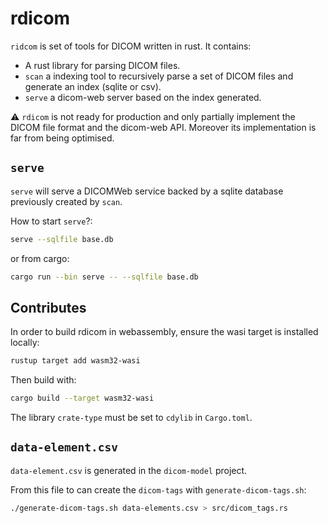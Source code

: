 # rdicom

`ridcom` is set of tools for DICOM written in rust. It contains:
- A rust library for parsing DICOM files.
- `scan` a indexing tool to recursively parse a set of DICOM files and generate an index (sqlite or csv).
- `serve` a dicom-web server based on the index generated.

⚠️ `rdicom` is not ready for production and only partially implement the DICOM
file format and the dicom-web API. Moreover its implementation is far from being
optimised.

## `serve`

`serve` will serve a DICOMWeb service backed by a sqlite database previously created
by `scan`.

How to start `serve`?:
```bash
serve --sqlfile base.db
```

or from cargo:
```bash
cargo run --bin serve -- --sqlfile base.db
```

## Contributes

In order to build rdicom in webassembly, ensure the wasi target is installed locally:
```bash
rustup target add wasm32-wasi
```

Then build with:
```bash
cargo build --target wasm32-wasi
```

The library `crate-type` must be set to `cdylib` in `Cargo.toml`.

## `data-element.csv`

`data-element.csv` is generated in the `dicom-model` project.

From this file to can create the `dicom-tags` with `generate-dicom-tags.sh`:
```bash
./generate-dicom-tags.sh data-elements.csv > src/dicom_tags.rs
```